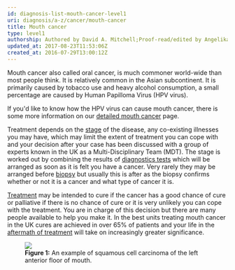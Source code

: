 ```yaml
---
id: diagnosis-list-mouth-cancer-level1
uri: diagnosis/a-z/cancer/mouth-cancer
title: Mouth cancer
type: level1
authorship: Authored by David A. Mitchell;Proof-read/edited by Angelika Sebald
updated_at: 2017-08-23T11:53:06Z
created_at: 2016-07-29T13:00:12Z
---
```


<p>Mouth cancer also called oral cancer, is much commoner world-wide
    than most people think. It is relatively common in the Asian
    subcontinent. It is primarily caused by tobacco use and heavy
    alcohol consumption, a small percentage are caused by Human
    Papilloma Virus (HPV virus).</p>
<aside>
    <p>If you'd like to know how the HPV virus can cause mouth
        cancer, there is some more information on our <a href="/diagnosis/a-z/cancer/mouth-cancer/detailed">detailed mouth cancer</a>        page.</p>
</aside>
<p>Treatment depends on the <a href="/diagnosis/a-z/cancer/mouth-cancer/more-info">stage</a>    of the disease, any co-existing illnesses you may have, which
    may limit the extent of treatment you can cope with and your
    decision after your case has been discussed with a group
    of experts known in the UK as a Multi-Disciplinary Team (MDT).
    The stage is worked out by combining the results of <a href="/diagnosis/tests">diagnostics tests</a>    which will be arranged as soon as it is felt you have a cancer.
    Very rarely they may be arranged before <a href="/diagnosis/tests/biopsy">biopsy</a>    but usually this is after as the biopsy confirms whether
    or not it is a cancer and what type of cancer it is.</p>
<p><a href="/treatment">Treatment</a> may be intended to cure if
    the cancer has a good chance of cure or palliative if there
    is no chance of cure or it is very unlikely you can cope
    with the treatment. You are in charge of this decision but
    there are many people available to help you make it. In the
    best units treating mouth cancer in the UK cures are achieved
    in over 65% of patients and your life in the <a href="/help">aftermath of treatment</a>    will take on increasingly greater significance.</p>
<figure><img src="/diagnosis/diagnoses/mouth-cancer/level1/figure1.jpg">
    <figcaption><strong>Figure 1:</strong> An example of squamous cell carcinoma
        of the left anterior floor of mouth.</figcaption>
</figure>
